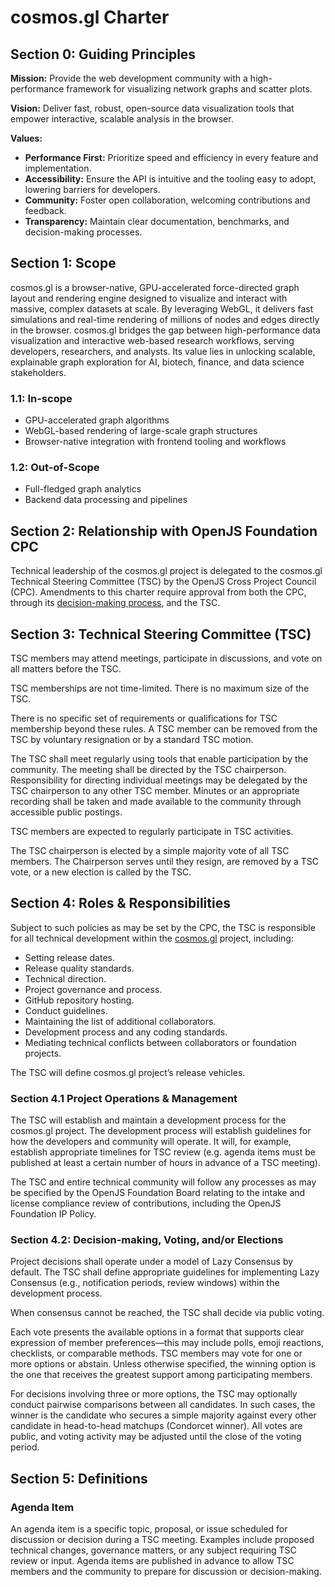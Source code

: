 # cosmos.gl Charter

## **Section 0: Guiding Principles**

**Mission:** Provide the web development community with a high-performance framework for visualizing network graphs and scatter plots.

**Vision:** Deliver fast, robust, open-source data visualization tools that empower interactive, scalable analysis in the browser.

**Values:**

- **Performance First:** Prioritize speed and efficiency in every feature and implementation.  
- **Accessibility:** Ensure the API is intuitive and the tooling easy to adopt, lowering barriers for developers.  
- **Community:** Foster open collaboration, welcoming contributions and feedback.  
- **Transparency:** Maintain clear documentation, benchmarks, and decision-making processes.

## **Section 1: Scope**

cosmos.gl is a browser-native, GPU-accelerated force-directed graph layout and rendering engine designed to visualize and interact with massive, complex datasets at scale. By leveraging WebGL, it delivers fast simulations and real-time rendering of millions of nodes and edges directly in the browser. cosmos.gl bridges the gap between high-performance data visualization and interactive web-based research workflows, serving developers, researchers, and analysts. Its value lies in unlocking scalable, explainable graph exploration for AI, biotech, finance, and data science stakeholders.

### **1.1: In-scope**

- GPU-accelerated graph algorithms  
- WebGL-based rendering of large-scale graph structures  
- Browser-native integration with frontend tooling and workflows

### **1.2: Out-of-Scope**

- Full-fledged graph analytics  
- Backend data processing and pipelines

## **Section 2: Relationship with OpenJS Foundation CPC**

Technical leadership of the cosmos.gl project is delegated to the cosmos.gl Technical Steering Committee (TSC) by the OpenJS Cross Project Council (CPC). Amendments to this charter require approval from both the CPC, through its [decision-making process](https://github.com/openjs-foundation/cross-project-council/blob/master/CPC-CHARTER.md#section-9-decision-making), and the TSC.

## **Section 3: Technical Steering Committee (TSC)**

TSC members may attend meetings, participate in discussions, and vote on all matters before the TSC.

TSC memberships are not time-limited. There is no maximum size of the TSC. 

There is no specific set of requirements or qualifications for TSC membership beyond these rules. A TSC member can be removed from the TSC by voluntary resignation or by a standard TSC motion.

The TSC shall meet regularly using tools that enable participation by the community. The meeting shall be directed by the TSC chairperson. Responsibility for directing individual meetings may be delegated by the TSC chairperson to any other TSC member. Minutes or an appropriate recording shall be taken and made available to the community through accessible public postings.

TSC members are expected to regularly participate in TSC activities.

The TSC chairperson is elected by a simple majority vote of all TSC members. The Chairperson serves until they resign, are removed by a TSC vote, or a new election is called by the TSC.

## **Section 4: Roles & Responsibilities**

Subject to such policies as may be set by the CPC, the TSC is responsible for all technical development within the [cosmos.gl](http://cosmos.gl)  project, including:

- Setting release dates.  
- Release quality standards.  
- Technical direction.  
- Project governance and process.  
- GitHub repository hosting.  
- Conduct guidelines.  
- Maintaining the list of additional collaborators.  
- Development process and any coding standards.  
- Mediating technical conflicts between collaborators or foundation projects.

The TSC will define cosmos.gl project’s release vehicles.

### **Section 4.1 Project Operations & Management**

The TSC will establish and maintain a development process for the cosmos.gl project. The development process will establish guidelines for how the developers and community will operate. It will, for example, establish appropriate timelines for TSC review (e.g. agenda items must be published at least a certain number of hours in advance of a TSC meeting).

The TSC and entire technical community will follow any processes as may be specified by the OpenJS Foundation Board relating to the intake and license compliance review of contributions, including the OpenJS Foundation IP Policy.

### **Section 4.2: Decision-making, Voting, and/or Elections**

Project decisions shall operate under a model of Lazy Consensus by default. The TSC shall define appropriate guidelines for implementing Lazy Consensus (e.g., notification periods, review windows) within the development process.

When consensus cannot be reached, the TSC shall decide via public voting.

Each vote presents the available options in a format that supports clear expression of member preferences—this may include polls, emoji reactions, checklists, or comparable methods. TSC members may vote for one or more options or abstain. Unless otherwise specified, the winning option is the one that receives the greatest support among participating members.

For decisions involving three or more options, the TSC may optionally conduct pairwise comparisons between all candidates. In such cases, the winner is the candidate who secures a simple majority against every other candidate in head-to-head matchups (Condorcet winner). All votes are public, and voting activity may be adjusted until the close of the voting period.

## **Section 5: Definitions**
### **Agenda Item**

An agenda item is a specific topic, proposal, or issue scheduled for discussion or decision during a TSC meeting. Examples include proposed technical changes, governance matters, or any subject requiring TSC review or input. Agenda items are published in advance to allow TSC members and the community to prepare for discussion or decision-making.